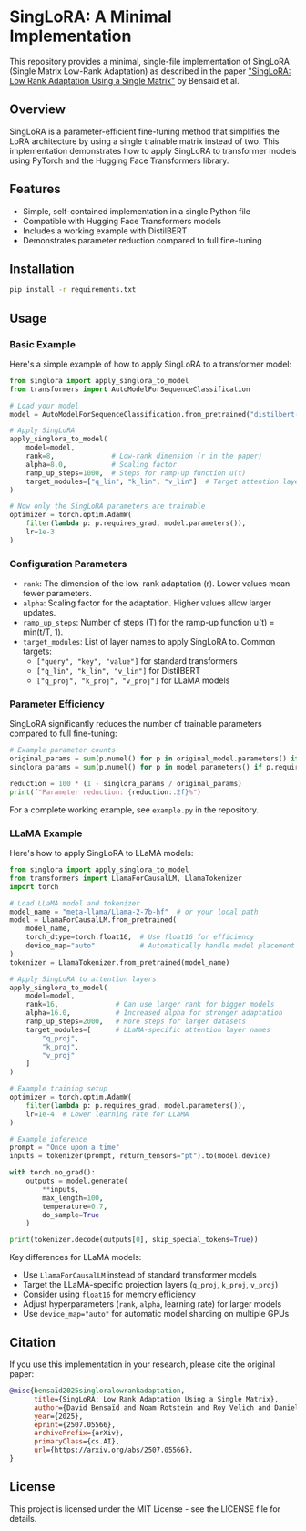 # SingLoRA: A Minimal Implementation

This repository provides a minimal, single-file implementation of SingLoRA (Single Matrix Low-Rank Adaptation) as described in the paper ["SingLoRA: Low Rank Adaptation Using a Single Matrix"](https://arxiv.org/abs/2507.05566) by Bensaïd et al.

## Overview

SingLoRA is a parameter-efficient fine-tuning method that simplifies the LoRA architecture by using a single trainable matrix instead of two. This implementation demonstrates how to apply SingLoRA to transformer models using PyTorch and the Hugging Face Transformers library.

## Features

- Simple, self-contained implementation in a single Python file
- Compatible with Hugging Face Transformers models
- Includes a working example with DistilBERT
- Demonstrates parameter reduction compared to full fine-tuning

## Installation

```bash
pip install -r requirements.txt
```

## Usage

### Basic Example

Here's a simple example of how to apply SingLoRA to a transformer model:

```python
from singlora import apply_singlora_to_model
from transformers import AutoModelForSequenceClassification

# Load your model
model = AutoModelForSequenceClassification.from_pretrained("distilbert-base-uncased")

# Apply SingLoRA
apply_singlora_to_model(
    model=model,
    rank=8,              # Low-rank dimension (r in the paper)
    alpha=8.0,           # Scaling factor
    ramp_up_steps=1000,  # Steps for ramp-up function u(t)
    target_modules=["q_lin", "k_lin", "v_lin"]  # Target attention layers
)

# Now only the SingLoRA parameters are trainable
optimizer = torch.optim.AdamW(
    filter(lambda p: p.requires_grad, model.parameters()),
    lr=1e-3
)
```

### Configuration Parameters

- `rank`: The dimension of the low-rank adaptation (r). Lower values mean fewer parameters.
- `alpha`: Scaling factor for the adaptation. Higher values allow larger updates.
- `ramp_up_steps`: Number of steps (T) for the ramp-up function u(t) = min(t/T, 1).
- `target_modules`: List of layer names to apply SingLoRA to. Common targets:
  - `["query", "key", "value"]` for standard transformers
  - `["q_lin", "k_lin", "v_lin"]` for DistilBERT
  - `["q_proj", "k_proj", "v_proj"]` for LLaMA models

### Parameter Efficiency

SingLoRA significantly reduces the number of trainable parameters compared to full fine-tuning:

```python
# Example parameter counts
original_params = sum(p.numel() for p in original_model.parameters() if p.requires_grad)
singlora_params = sum(p.numel() for p in model.parameters() if p.requires_grad)

reduction = 100 * (1 - singlora_params / original_params)
print(f"Parameter reduction: {reduction:.2f}%")
```

For a complete working example, see `example.py` in the repository.

### LLaMA Example

Here's how to apply SingLoRA to LLaMA models:

```python
from singlora import apply_singlora_to_model
from transformers import LlamaForCausalLM, LlamaTokenizer
import torch

# Load LLaMA model and tokenizer
model_name = "meta-llama/Llama-2-7b-hf"  # or your local path
model = LlamaForCausalLM.from_pretrained(
    model_name,
    torch_dtype=torch.float16,  # Use float16 for efficiency
    device_map="auto"           # Automatically handle model placement
)
tokenizer = LlamaTokenizer.from_pretrained(model_name)

# Apply SingLoRA to attention layers
apply_singlora_to_model(
    model=model,
    rank=16,              # Can use larger rank for bigger models
    alpha=16.0,           # Increased alpha for stronger adaptation
    ramp_up_steps=2000,   # More steps for larger datasets
    target_modules=[      # LLaMA-specific attention layer names
        "q_proj",
        "k_proj",
        "v_proj"
    ]
)

# Example training setup
optimizer = torch.optim.AdamW(
    filter(lambda p: p.requires_grad, model.parameters()),
    lr=1e-4  # Lower learning rate for LLaMA
)

# Example inference
prompt = "Once upon a time"
inputs = tokenizer(prompt, return_tensors="pt").to(model.device)

with torch.no_grad():
    outputs = model.generate(
        **inputs,
        max_length=100,
        temperature=0.7,
        do_sample=True
    )

print(tokenizer.decode(outputs[0], skip_special_tokens=True))
```

Key differences for LLaMA models:
- Use `LlamaForCausalLM` instead of standard transformer models
- Target the LLaMA-specific projection layers (`q_proj`, `k_proj`, `v_proj`)
- Consider using `float16` for memory efficiency
- Adjust hyperparameters (`rank`, `alpha`, learning rate) for larger models
- Use `device_map="auto"` for automatic model sharding on multiple GPUs

## Citation

If you use this implementation in your research, please cite the original paper:

```bibtex
@misc{bensaïd2025singloralowrankadaptation,
      title={SingLoRA: Low Rank Adaptation Using a Single Matrix}, 
      author={David Bensaïd and Noam Rotstein and Roy Velich and Daniel Bensaïd and Ron Kimmel},
      year={2025},
      eprint={2507.05566},
      archivePrefix={arXiv},
      primaryClass={cs.AI},
      url={https://arxiv.org/abs/2507.05566}, 
}
```

## License

This project is licensed under the MIT License - see the LICENSE file for details.
